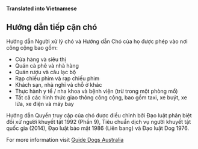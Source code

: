 #### Translated into Vietnamese

## Hướng dẫn tiếp cận chó

Hướng dẫn Người xử lý chó và Hướng dẫn Chó của họ được phép vào nơi công cộng bao gồm:

*   Cửa hàng và siêu thị
*   Quán cà phê và nhà hàng
*   Quán rượu và câu lạc bộ
*   Rạp chiếu phim và rạp chiếu phim
*   Khách sạn, nhà nghỉ và chỗ ở khác
*   Thực hành y tế / nha khoa và bệnh viện (trừ trong một phòng mổ)
*   Tất cả các hình thức giao thông công cộng, bao gồm taxi, xe buýt, xe lửa, xe điện và máy bay

Hướng dẫn Quyền truy cập của chó được điều chỉnh bởi Đạo luật phân biệt đối xử người khuyết tật 1992 (Phần 9), Tiêu chuẩn dịch vụ người khuyết tật quốc gia (2014), Đạo luật bảo mật 1986 (Liên bang) và Đạo luật Dog 1976.

For more information visit [Guide Dogs Australia](http://guidedogsaustralia.com/)